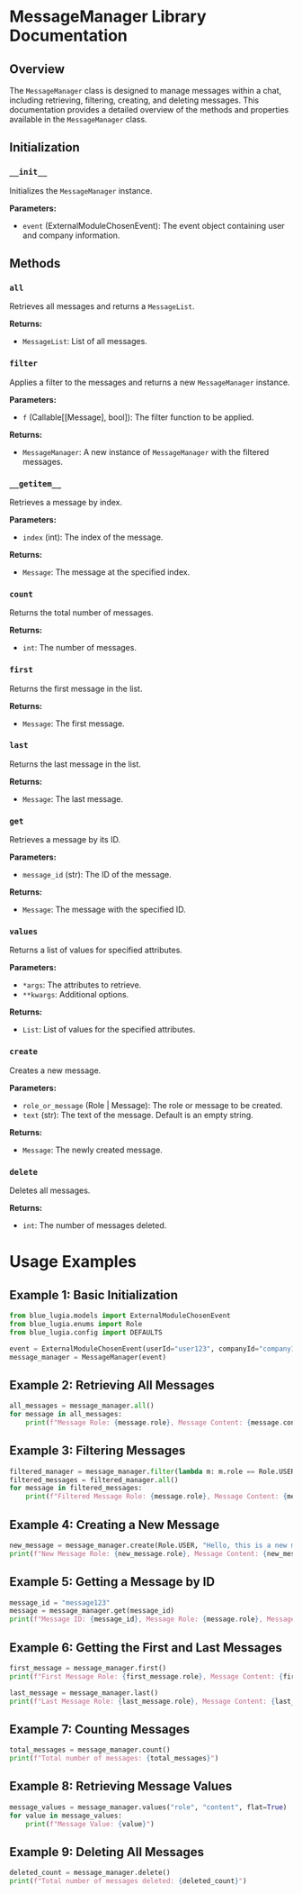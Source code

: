 # MessageManager Library Documentation

## Overview
The `MessageManager` class is designed to manage messages within a chat, including retrieving, filtering, creating, and deleting messages. This documentation provides a detailed overview of the methods and properties available in the `MessageManager` class.

## Initialization
### `__init__`
Initializes the `MessageManager` instance.

**Parameters:**
- `event` (ExternalModuleChosenEvent): The event object containing user and company information.

## Methods
### `all`
Retrieves all messages and returns a `MessageList`.

**Returns:**
- `MessageList`: List of all messages.

### `filter`
Applies a filter to the messages and returns a new `MessageManager` instance.

**Parameters:**
- `f` (Callable[[Message], bool]): The filter function to be applied.

**Returns:**
- `MessageManager`: A new instance of `MessageManager` with the filtered messages.

### `__getitem__`
Retrieves a message by index.

**Parameters:**
- `index` (int): The index of the message.

**Returns:**
- `Message`: The message at the specified index.

### `count`
Returns the total number of messages.

**Returns:**
- `int`: The number of messages.

### `first`
Returns the first message in the list.

**Returns:**
- `Message`: The first message.

### `last`
Returns the last message in the list.

**Returns:**
- `Message`: The last message.

### `get`
Retrieves a message by its ID.

**Parameters:**
- `message_id` (str): The ID of the message.

**Returns:**
- `Message`: The message with the specified ID.

### `values`
Returns a list of values for specified attributes.

**Parameters:**
- `*args`: The attributes to retrieve.
- `**kwargs`: Additional options.

**Returns:**
- `List`: List of values for the specified attributes.

### `create`
Creates a new message.

**Parameters:**
- `role_or_message` (Role | Message): The role or message to be created.
- `text` (str): The text of the message. Default is an empty string.

**Returns:**
- `Message`: The newly created message.

### `delete`
Deletes all messages.

**Returns:**
- `int`: The number of messages deleted.

# Usage Examples

## Example 1: Basic Initialization

```python
from blue_lugia.models import ExternalModuleChosenEvent
from blue_lugia.enums import Role
from blue_lugia.config import DEFAULTS

event = ExternalModuleChosenEvent(userId="user123", companyId="company123", payload={"chatId": "chat123"})
message_manager = MessageManager(event)
```

## Example 2: Retrieving All Messages

```python
all_messages = message_manager.all()
for message in all_messages:
    print(f"Message Role: {message.role}, Message Content: {message.content}")
```

## Example 3: Filtering Messages

```python
filtered_manager = message_manager.filter(lambda m: m.role == Role.USER)
filtered_messages = filtered_manager.all()
for message in filtered_messages:
    print(f"Filtered Message Role: {message.role}, Message Content: {message.content}")
```

## Example 4: Creating a New Message

```python
new_message = message_manager.create(Role.USER, "Hello, this is a new message!")
print(f"New Message Role: {new_message.role}, Message Content: {new_message.content}")
```

## Example 5: Getting a Message by ID

```python
message_id = "message123"
message = message_manager.get(message_id)
print(f"Message ID: {message_id}, Message Role: {message.role}, Message Content: {message.content}")
```

## Example 6: Getting the First and Last Messages

```python
first_message = message_manager.first()
print(f"First Message Role: {first_message.role}, Message Content: {first_message.content}")

last_message = message_manager.last()
print(f"Last Message Role: {last_message.role}, Message Content: {last_message.content}")
```

## Example 7: Counting Messages

```python
total_messages = message_manager.count()
print(f"Total number of messages: {total_messages}")
```

## Example 8: Retrieving Message Values

```python
message_values = message_manager.values("role", "content", flat=True)
for value in message_values:
    print(f"Message Value: {value}")
```

## Example 9: Deleting All Messages

```python
deleted_count = message_manager.delete()
print(f"Total number of messages deleted: {deleted_count}")
```